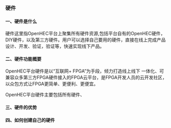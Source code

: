 ### 硬件

#### 一、硬件是什么

硬件这里指OpenHEC平台上聚集所有硬件资源,包括平台自有的OpenHEC硬件，DIY硬件，以及第三方硬件。用户可以选择自己要用的硬件，直接在线上完成产品设计、开发、验证，验证等，快速实现线下产品。

#### 二、硬件功能概要

OpenHEC平台硬件是以“互联网+ FPGA”为手段，倾力打造线上线下 一体化、可兼容众多第三方FPGA硬件接入的FPGA云平台，是FPGA开发人员的云开发社区，以众包方式让FPGA更简单、更便利、更便宜。

OpenHEC平台硬件主要包括所有硬件、

#### 三、硬件的优势

#### 四、如何创建自己的硬件



